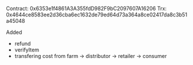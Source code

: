 Contract: 0x6353e1f4861A3A355fdD982F9bC2097607A16206
Trx: 0x4644ce8583ee2d36cba6ec1632de79ed64d73a364a8ce02417da8c3b51a45048

Added

- refund
- verifyItem
- transfering cost from farm -> distributor -> retailer -> consumer

